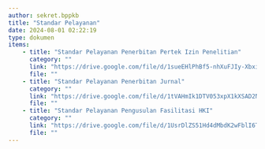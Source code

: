```yaml
---
author: sekret.bppkb
title: "Standar Pelayanan"
date: 2024-08-01 02:22:19
type: dokumen
items:
    - title: "Standar Pelayanan Penerbitan Pertek Izin Penelitian"
      category: ""
      link: "https://drive.google.com/file/d/1sueEHlPhBf5-nhXuFJIy-XbxiG_vz8si/preview"
      file: ""
    - title: "Standar Pelayanan Penerbitan Jurnal"
      category: ""
      link: "https://drive.google.com/file/d/1tVAHmIk1DTV053xpX1kXSAD2NzWItP6H/preview"
      file: ""
    - title: "Standar Pelayanan Pengusulan Fasilitasi HKI"
      category: ""
      link: "https://drive.google.com/file/d/1UsrDlZS51Hd4dMbdK2wFblI6TIVKEZL-/preview"
      file: ""
---
```

